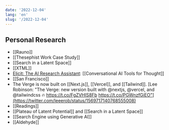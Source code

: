 ```yaml
---
date: '2022-12-04'
lang: 'en'
slug: '/2022-12-04'
---
```


## Personal Research

- [[Rauno]]
- [[Thesephist Work Case Study]]
- [[Search in a Latent Space]]
- [[XTML]]
- [Elicit: The AI Research Assistant](https://elicit.org/): [[Conversational AI Tools for Thought]]
- [[San Francisco]]
- The Verge is now built on [[Next.js]], [[Vercel]], and [[Tailwind]]. [Lee Robinson: "The Verge: new version built with @nextjs, @vercel, and @tailwindcss 🔥 https://t.co/FgZVHIS8Fb https://t.co/PGWnzfGiEO"](https://twitter.com/leeerob/status/1569717140768555008)
- [[Readings]]
- [[Plateau of Latent Potential]] and [[Search in a Latent Space]]
- [[Search Engine using Generative AI]]
- [[Aldehyde]]
